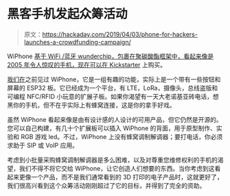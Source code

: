 # 黑客手机发起众筹活动

> 原文：<https://hackaday.com/2019/04/03/phone-for-hackers-launches-a-crowdfunding-campaign/>

WiPhone [基于 WiFi /蓝牙 wunderchip，包裹在聚碳酸酯框架中，看起来像是 2005 年令人惊叹的手机，现在可以在 Kickstarter](https://www.kickstarter.com/projects/2103809433/wiphone-a-phone-for-hackers-and-makers) 上购买。

[我们在](https://hackaday.com/2019/02/06/the-wifi-phone-that-respects-your-right-to-repair/)之前见过 WiPhone，它是一组有趣的功能，实际上是一个带有一些按钮和屏幕的 ESP32 板。它已经成为一个平台，有 LTE，LoRa，摄像头，总线盗版和可编程 NFC/RFID 小玩意的扩展子板。如果你渴望有一天大老诺基亚砖电话，想黑你的手机，但不在乎实际上有蜂窝连接，这是你的拿手好戏。

虽然 WiPhone 看起来像是由有设计感的人设计的可用产品，但它仍然是开源的。您可以自己构建，有几十个扩展板可以插入 WiPhone 的背面，用于原型制作、实验和 RGB 游戏 led。不过，WiPhone 上没有蜂窝调制解调器；要打电话，你必须求助于 SIP 或 VoIP 应用。

考虑到小批量采购蜂窝调制解调器是多么困难，以及对尊重您维修权利的手机的渴望，我们不得不将它交给 WiPhone，让它创造人们想要的东西。当你考虑到这看起来更像一个产品，而不是我们通常看到的 3D 打印的电子产品时，这就更好了，我们很高兴看到这个众筹活动刚刚超过了它的目标，并得到了完全的资助。